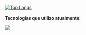 [![Top Langs](https://github-readme-stats.vercel.app/api/top-langs/?username=RangersonTI&theme=catppuccin_latte&icons=true&theme=transparent&layout=compact)](https://github.com/RangersonTI/github-readme-stats)
<br><br>
<b>Tecnologias que utilizo atualmente:</b>
<p align="left">
  <a href="https://skillicons.dev">
    <img src="https://skillicons.dev/icons?i=cpp,cs,python,html,css,js,ts,django,arduino,bootstrap,mysql,sqlite,figma,vscode,github,debian,windows" />
  </a>
</p>
